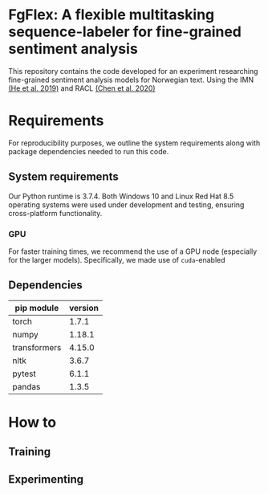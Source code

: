 # FgFlex: A flexible multitasking sequence-labeler for fine-grained sentiment analysis

This repository contains the code developed for an experiment researching fine-grained sentiment analysis models for Norwegian text. 
Using the IMN [(He et al. 2019)](https://github.com/ruidan/IMN-E2E-ABSA) and RACL [(Chen et al. 2020)](https://github.com/NLPWM-WHU/RACL)


# Requirements
For reproducibility purposes, we outline the system requirements along with package dependencies needed to run this code.

## System requirements
Our Python runtime is 3.7.4.
Both Windows 10 and Linux Red Hat 8.5 operating systems were used under development and testing, ensuring cross-platform functionality.

### GPU
For faster training times, we recommend the use of a GPU node (especially for the larger models). 
Specifically, we made use of `cuda`-enabled 

## Dependencies

| pip module | version |
|-|-|
|torch | 1.7.1 |
|numpy | 1.18.1 |
|transformers | 4.15.0 |
|nltk | 3.6.7 |
|pytest | 6.1.1 |
|pandas | 1.3.5 |



# How to

## Training


## Experimenting





